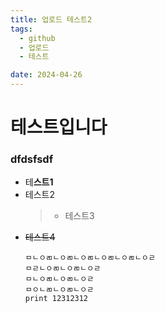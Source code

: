 ```yaml
---
title: 업로드 테스트2
tags:
  - github
  - 업로드
  - 테스트

date: 2024-04-26
---
```


<h1 id="테스트입니다">테스트입니다<img alt="" src="https://velog.velcdn.com/images/l11040/post/cadaac60-bc13-4796-8465-b084a7e55396/image.png" /></h1>
<h3 id="dfdsfsdf">dfdsfsdf</h3>
<ul>
<li>테<strong>스트1</strong></li>
<li>테스트2<blockquote>
<ul>
<li>테스트3</li>
</ul>
</blockquote>
</li>
<li><del>테스트4</del><pre><code>ㅁㄴㅇㄻㄴㅇㄻㄴㅇㄻㄴㅇㄻㄴㅇㄻㄴㅇㄹ
ㅁㄹㄴㅇㄻㄴㅇㄻㄴㅇㄹ
ㅁㄴㅇㄻㄴㅇㄻㄴㅇㄹ
ㅁㅇㄴㄻㄴㅇㄻㄴㅇㄹ
print 12312312</code></pre></li>
</ul>
